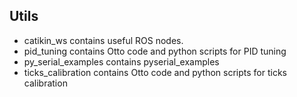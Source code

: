 ## Utils

* catikin_ws contains useful ROS nodes.
* pid_tuning contains Otto code and python scripts for PID tuning
* py_serial_examples contains pyserial_examples
* ticks_calibration contains Otto code and python scripts for ticks calibration